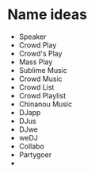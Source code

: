# Name ideas

- Speaker
- Crowd Play
- Crowd's Play
- Mass Play
- Sublime Music
- Crowd Music
- Crowd List
- Crowd Playlist
- Chinanou Music
- DJapp
- DJus
- DJwe
- weDJ
- Collabo
- Partygoer
- 
